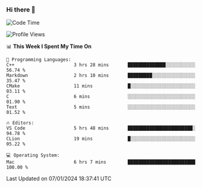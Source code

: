 ### Hi there 👋

<!--START_SECTION:waka-->
![Code Time](http://img.shields.io/badge/Code%20Time-226%20hrs%2013%20mins-blue)

![Profile Views](http://img.shields.io/badge/Profile%20Views-0-blue)

📊 **This Week I Spent My Time On** 

```text
💬 Programming Languages: 
C++                      3 hrs 28 mins       ██████████████░░░░░░░░░░░   56.74 % 
Markdown                 2 hrs 10 mins       █████████░░░░░░░░░░░░░░░░   35.47 % 
CMake                    11 mins             █░░░░░░░░░░░░░░░░░░░░░░░░   03.11 % 
C                        6 mins              ░░░░░░░░░░░░░░░░░░░░░░░░░   01.90 % 
Text                     5 mins              ░░░░░░░░░░░░░░░░░░░░░░░░░   01.52 % 

🔥 Editors: 
VS Code                  5 hrs 48 mins       ████████████████████████░   94.78 % 
CLion                    19 mins             █░░░░░░░░░░░░░░░░░░░░░░░░   05.22 % 

💻 Operating System: 
Mac                      6 hrs 7 mins        █████████████████████████   100.00 % 
```


 Last Updated on 07/01/2024 18:37:41 UTC
<!--END_SECTION:waka-->

<!--
**JackeyHua-SJTU/JackeyHua-SJTU** is a ✨ _special_ ✨ repository because its `README.md` (this file) appears on your GitHub profile.

Here are some ideas to get you started:

- 🔭 I’m currently working on ...
- 🌱 I’m currently learning ...
- 👯 I’m looking to collaborate on ...
- 🤔 I’m looking for help with ...
- 💬 Ask me about ...
- 📫 How to reach me: ...
- 😄 Pronouns: ...
- ⚡ Fun fact: ...
-->
